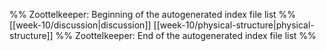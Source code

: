 %% Zoottelkeeper: Beginning of the autogenerated index file list  %%
 [[week-10/discussion|discussion]]
 [[week-10/physical-structure|physical-structure]]
%% Zoottelkeeper: End of the autogenerated index file list  %%
